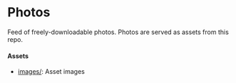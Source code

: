 # Photos

Feed of freely-downloadable photos. Photos are served as assets from this repo.

#### Assets

- [images/](./images/): Asset images


